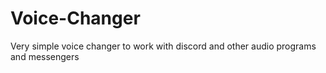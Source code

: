 # Voice-Changer
Very simple voice changer to work with discord and other audio programs and messengers 
